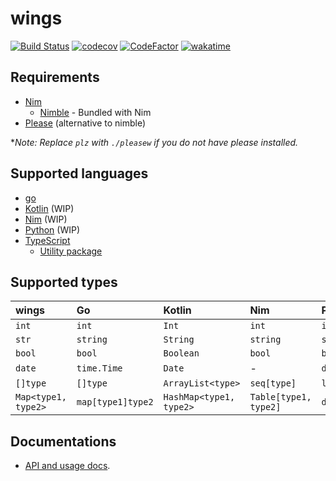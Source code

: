 # wings

[![Build Status](https://travis-ci.org/binhonglee/wings.svg?branch=master)](https://travis-ci.org/binhonglee/wings)
[![codecov](https://codecov.io/gh/binhonglee/wings/branch/master/graph/badge.svg)](https://codecov.io/gh/binhonglee/wings)
[![CodeFactor](https://www.codefactor.io/repository/github/binhonglee/wings/badge)](https://www.codefactor.io/repository/github/binhonglee/wings)
[![wakatime](https://wakatime.com/badge/github/binhonglee/wings.svg)](https://wakatime.com/badge/github/binhonglee/wings)

## Requirements

- [Nim](https://nim-lang.org/)
    - [Nimble](https://github.com/nim-lang/nimble) - Bundled with Nim
- [Please](https://please.build) (alternative to nimble)

\*_Note: Replace `plz` with `./pleasew` if you do not have please installed._

## Supported languages

- [go](http://golang.org/)
- [Kotlin](https://kotlinlang.org) (WIP)
- [Nim](https://nim-lang.org/) (WIP)
- [Python](https://www.python.org/) (WIP)
- [TypeScript](https://www.typescriptlang.org)
    - [Utility package](https://github.com/binhonglee/wings-ts-util)

## Supported types

| wings               | Go                | Kotlin                  | Nim                   | Python | TypeScript          |
| :------------------ | :---------------- | :---------------------- | :-------------------- | :----- | :------------------ |
| `int`               | `int`             | `Int`                   | `int`                 | `int`  | `number`            |
| `str`               | `string`          | `String`                | `string`              | `str`  | `string`            |
| `bool`              | `bool`            | `Boolean`               | `bool`                | `bool` | `boolean`           |
| `date`              | `time.Time`       | `Date`                  | -                     | `date` | `Date`              |
| `[]type`            | `[]type`          | `ArrayList<type>`       | `seq[type]`           | `list` | `[]`                |
| `Map<type1, type2>` | `map[type1]type2` | `HashMap<type1, type2>` | `Table[type1, type2]` | `dict` | `Map<type1, type2>` |

## Documentations

- [API and usage docs](https://wings.sh).
